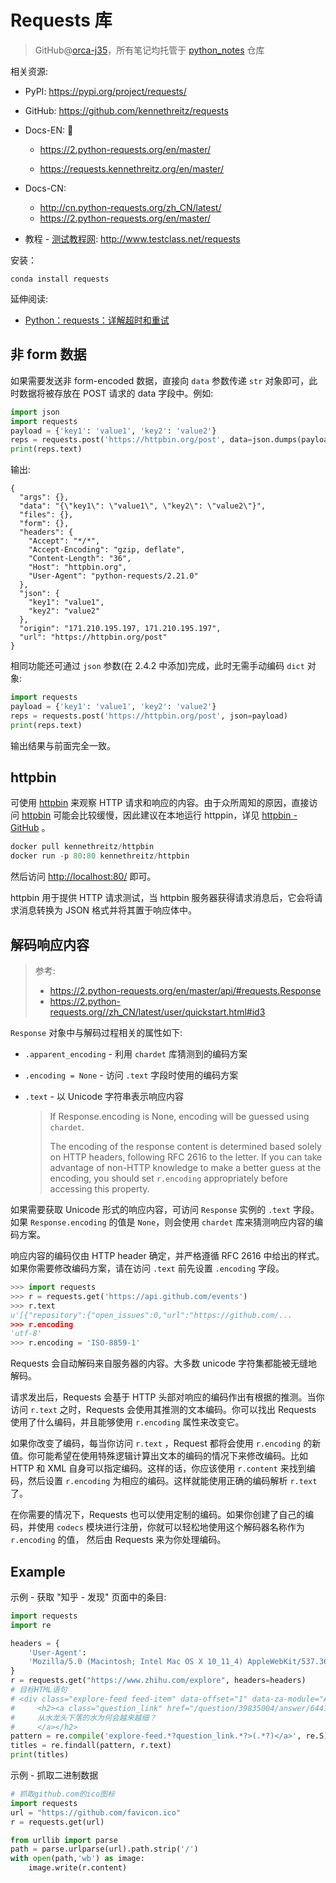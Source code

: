 # Requests 库
> GitHub@[orca-j35](https://github.com/orca-j35)，所有笔记均托管于 [python_notes](https://github.com/orca-j35/python_notes) 仓库

相关资源:

- PyPI: https://pypi.org/project/requests/

- GitHub: https://github.com/kennethreitz/requests

- Docs-EN: 🧀

  - https://2.python-requests.org/en/master/ 

  - https://requests.kennethreitz.org/en/master/

- Docs-CN:

  - http://cn.python-requests.org/zh_CN/latest/
  - https://2.python-requests.org/en/master/

- 教程 - [测试教程网](http://www.testclass.net/all): http://www.testclass.net/requests

安装：

```shell
conda install requests
```

延伸阅读:

-  [Python：requests：详解超时和重试](https://www.cnblogs.com/gl1573/p/10129382.html)

## 非 form 数据

如果需要发送非 form-encoded 数据，直接向 `data` 参数传递 `str` 对象即可，此时数据将被存放在 POST 请求的 data 字段中。例如:

```python
import json
import requests
payload = {'key1': 'value1', 'key2': 'value2'}
reps = requests.post('https://httpbin.org/post', data=json.dumps(payload))
print(reps.text)
```

输出:

```
{
  "args": {},
  "data": "{\"key1\": \"value1\", \"key2\": \"value2\"}",
  "files": {},
  "form": {},
  "headers": {
    "Accept": "*/*",
    "Accept-Encoding": "gzip, deflate",
    "Content-Length": "36",
    "Host": "httpbin.org",
    "User-Agent": "python-requests/2.21.0"
  },
  "json": {
    "key1": "value1",
    "key2": "value2"
  },
  "origin": "171.210.195.197, 171.210.195.197",
  "url": "https://httpbin.org/post"
}
```

相同功能还可通过 `json` 参数(在 2.4.2 中添加)完成，此时无需手动编码 `dict` 对象:

```python
import requests
payload = {'key1': 'value1', 'key2': 'value2'}
reps = requests.post('https://httpbin.org/post', json=payload)
print(reps.text)
```

输出结果与前面完全一致。

## httpbin

可使用 [httpbin](https://httpbin.org/) 来观察 HTTP 请求和响应的内容。由于众所周知的原因，直接访问 [httpbin](https://httpbin.org/) 可能会比较缓慢，因此建议在本地运行 httppin，详见 [httpbin - GitHub](https://github.com/postmanlabs/httpbin) 。

```python
docker pull kennethreitz/httpbin
docker run -p 80:80 kennethreitz/httpbin
```

然后访问 <http://localhost:80/> 即可。

httpbin 用于提供 HTTP 请求测试，当 httpbin 服务器获得请求消息后，它会将请求消息转换为 JSON 格式并将其置于响应体中。

## 解码响应内容

> 参考: 
>
> - https://2.python-requests.org/en/master/api/#requests.Response
> - https://2.python-requests.org//zh_CN/latest/user/quickstart.html#id3

`Response` 对象中与解码过程相关的属性如下:

- `.apparent_encoding` - 利用 `chardet` 库猜测到的编码方案

- `.encoding = None` - 访问 `.text` 字段时使用的编码方案

- `.text` - 以 Unicode 字符串表示响应内容

  > If Response.encoding is None, encoding will be guessed using `chardet`.
  >
  > The encoding of the response content is determined based solely on HTTP headers, following RFC 2616 to the letter. If you can take advantage of non-HTTP knowledge to make a better guess at the encoding, you should set `r.encoding` appropriately before accessing this property.

如果需要获取 Unicode 形式的响应内容，可访问 `Response` 实例的 `.text` 字段。如果 `Response.encoding` 的值是 `None`，则会使用 `chardet` 库来猜测响应内容的编码方案。

响应内容的编码仅由 HTTP  header 确定，并严格遵循 RFC 2616 中给出的样式。如果你需要修改编码方案，请在访问 `.text` 前先设置 `.encoding` 字段。

```python
>>> import requests
>>> r = requests.get('https://api.github.com/events')
>>> r.text
u'[{"repository":{"open_issues":0,"url":"https://github.com/...
>>> r.encoding
'utf-8'
>>> r.encoding = 'ISO-8859-1'
```

Requests 会自动解码来自服务器的内容。大多数 unicode 字符集都能被无缝地解码。

请求发出后，Requests 会基于 HTTP 头部对响应的编码作出有根据的推测。当你访问 `r.text` 之时，Requests 会使用其推测的文本编码。你可以找出 Requests 使用了什么编码，并且能够使用 `r.encoding` 属性来改变它。

如果你改变了编码，每当你访问 `r.text` ，Request 都将会使用 `r.encoding` 的新值。你可能希望在使用特殊逻辑计算出文本的编码的情况下来修改编码。比如 HTTP 和 XML 自身可以指定编码。这样的话，你应该使用 `r.content` 来找到编码，然后设置 `r.encoding` 为相应的编码。这样就能使用正确的编码解析 `r.text` 了。

在你需要的情况下，Requests 也可以使用定制的编码。如果你创建了自己的编码，并使用 `codecs` 模块进行注册，你就可以轻松地使用这个解码器名称作为 `r.encoding` 的值， 然后由 Requests 来为你处理编码。



## Example

示例 - 获取 "知乎 - 发现" 页面中的条目:

```python
import requests
import re

headers = {
    'User-Agent':
    'Mozilla/5.0 (Macintosh; Intel Mac OS X 10_11_4) AppleWebKit/537.36 (KHTML, like Gecko) Chrome/52.0.2743.116 Safari/537.36'
}
r = requests.get("https://www.zhihu.com/explore", headers=headers)
# 目标HTML语句
# <div class="explore-feed feed-item" data-offset="1" data-za-module="AnswerItem" data-za-index="">
#     <h2><a class="question_link" href="/question/39835004/answer/644144243" target="_blank" data-id="8141376" data-za-element-name="Title">
#     从水龙头下落的水为何会越来越细？
#     </a></h2>
pattern = re.compile('explore-feed.*?question_link.*?>(.*?)</a>', re.S)
titles = re.findall(pattern, r.text)
print(titles)
```

示例 - 抓取二进制数据

```python
# 抓取github.com的ico图标
import requests
url = "https://github.com/favicon.ico"
r = requests.get(url)

from urllib import parse
path = parse.urlparse(url).path.strip('/')
with open(path,'wb') as image:
    image.write(r.content)
```

